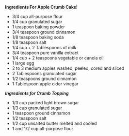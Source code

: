 **Ingredients For Apple Crumb Cake!**

- 3/4 cup all-purpose flour
- 1/4 cup granulated sugar
- 1 teaspoon baking powder
- 3/4 teaspoon ground cinnamon
- 1/8 teaspoon baking soda
- 1/8 teaspoon salt
- 1/4 cup + 2 Tablespoons of milk
- 3/4 teaspoon pure vanilla extract
- 1/4 cup + 2 teaspoons vegetable or canola oil
- 1 large egg
- 2 to 3 medium apples washed, peeled, cored and sliced
- 2 Tablespoons granulated sugar
- 1/2 teaspoons ground cinnamon
- 1 Tablespoon apple cider vinegar

__*Ingredients for Crumb Topping*__

- 1/3 cup packed light brown sugar
- 1/3 cup granulated sugar
- 1 teaspoon ground cinnamon
- 1/2 teaspoon salt
- 1/2 cup unsalted butter melted and cooled
- 1 and 1/2 cup all-purpose flour